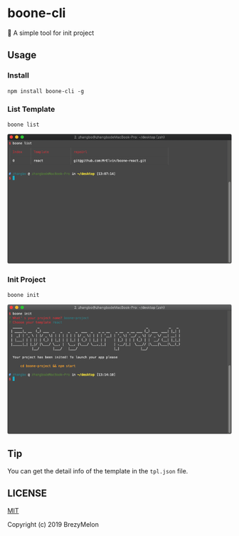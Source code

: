 # boone-cli

🔨 A simple tool for init project

## Usage

### Install

```shell
npm install boone-cli -g
```

### List Template

```shell
boone list
```

![boone-list](https://github.com/MrElvin/boone-cli/blob/master/assets/boone-list.png)

### Init Project

```shell
boone init
```

![boone-init](https://github.com/MrElvin/boone-cli/blob/master/assets/boone-init.png)

## Tip

You can get the detail info of the template in the `tpl.json` file.

## LICENSE

[MIT](https://github.com/MrElvin/boone-cli/blob/master/LICENSE)

Copyright (c) 2019 BrezyMelon
